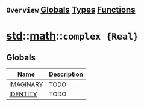 ## `Overview` [Globals](./globals.md) [Types](./types.md) [Functions](./functions.md)
# [std](./../../std.md)::[math](./../math.md)::`complex {Real}`
## Globals
|Name|Description|
|----|-----------|
|[IMAGINARY](#todo)|TODO|
|[IDENTITY](#todo)|TODO|
